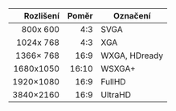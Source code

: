 

| Rozlišení | Poměr | Označení |
|----------:|------:|----------|
| 800x 600	| 4:3	| SVGA	   |
|1024x 768	| 4:3	| XGA	   |
|1366× 768	|16:9	| WXGA, HDready	|
|1680x1050	|16:10	| WSXGA+   |
|1920×1080	|16:9	| FullHD   |
|3840×2160	|16:9	| UltraHD  |


